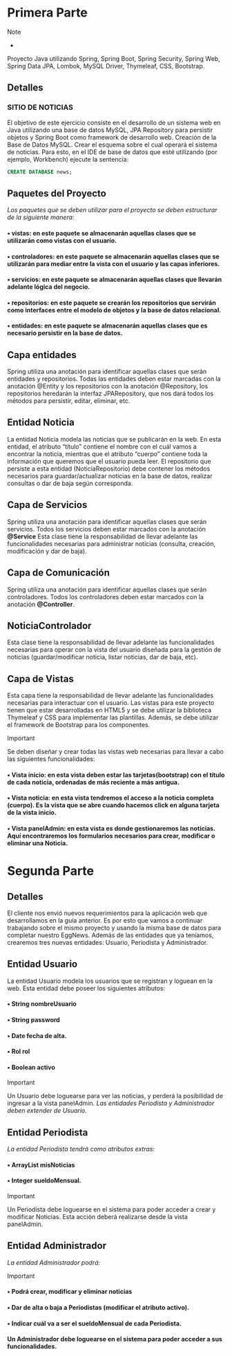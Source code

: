 # Primera Parte

> [!NOTE]
> * 
> Proyecto Java utilizando Spring, Spring Boot, Spring Security, Spring Web, Spring Data JPA, Lombok,  MySQL Driver, Thymeleaf,  CSS, Bootstrap.

## Detalles

### SITIO DE NOTICIAS
El objetivo de este ejercicio consiste en el desarrollo de un sistema web en Java utilizando una base de datos MySQL, JPA Repository para persistir objetos y Spring Boot como framework de desarrollo web. Creación de la Base de Datos MySQL. Crear el esquema sobre el cual operará el sistema de noticias. Para esto, en el IDE de base de datos que esté utilizando (por ejemplo, Workbench) ejecute la sentencia:

```sql
CREATE DATABASE news;
```

## Paquetes del Proyecto
_Los paquetes que se deben utilizar para el proyecto se deben estructurar de la siguiente manera:_
#### • vistas: en este paquete se almacenarán aquellas clases que se utilizarán como vistas con el usuario.
#### • controladores: en este paquete se almacenarán aquellas clases que se utilizarán para mediar entre la vista con el usuario y las capas inferiores.
#### • servicios: en este paquete se almacenarán aquellas clases que llevarán adelante lógica del negocio.
#### • repositorios: en este paquete se crearán los repositorios que servirán como interfaces entre el modelo de objetos y la base de datos relacional.
#### • entidades: en este paquete se almacenarán aquellas clases que es necesario persistir en la base de datos.

## Capa entidades
Spring utiliza una anotación para identificar aquellas clases que serán entidades y repositorios.
Todas las entidades deben estar marcadas con la anotación @Entity y los repositorios con la
anotación @Repository, los repositorios heredarán la interfaz JPARepository, que nos dará todos
los métodos para persistir, editar, eliminar, etc.

## Entidad Noticia
La entidad Noticia modela las noticias que se publicarán en la web. En esta entidad, el atributo “título” contiene el nombre con el cuál vamos a encontrar la noticia, mientras que el atributo “cuerpo” contiene toda la información que queremos que el usuario pueda leer.
El repositorio que persiste a esta entidad (NoticiaRepositorio) debe contener los métodos necesarios para guardar/actualizar noticias en la base de datos, realizar consultas o dar de baja según corresponda.

## Capa de Servicios
Spring utiliza una anotación para identificar aquellas clases que serán servicios. Todos los servicios deben estar marcados con la anotación **@Service** Esta clase tiene la responsabilidad de llevar adelante las funcionalidades necesarias para administrar noticias (consulta, creación, modificación y dar de baja).

## Capa de Comunicación
Spring utiliza una anotación para identificar aquellas clases que serán controladores. Todos los controladores deben estar marcados con la anotación **@Controller**.

## NoticiaControlador
Esta clase tiene la responsabilidad de llevar adelante las funcionalidades necesarias para operar con la vista del usuario diseñada para la gestión de noticias (guardar/modificar noticia, listar noticias, dar de baja, etc).

## Capa de Vistas
Esta capa tiene la responsabilidad de llevar adelante las funcionalidades necesarias para interactuar con el usuario. Las vistas para este proyecto tienen que estar desarrolladas en HTML5 y se debe utilizar la biblioteca Thymeleaf y CSS para implementar las plantillas. Además, se debe utilizar el framework de Bootstrap para los componentes.

> [!IMPORTANT]
> Se deben diseñar y crear todas las vistas web necesarias para llevar a cabo las siguientes funcionalidades:
> #### • Vista inicio: en esta vista deben estar las tarjetas(bootstrap) con el título de cada noticia, ordenadas de más reciente a más antigua.
>
> #### • Vista noticia: en esta vista tendremos el acceso a la noticia completa (cuerpo). Es la vista que se abre cuando hacemos click en alguna tarjeta de la vista inicio.
>
> #### • Vista panelAdmin: en esta vista es donde gestionaremos las noticias. Aquí encontraremos los formularios necesarios para crear, modificar o eliminar una Noticia.

# Segunda Parte

## Detalles

El cliente nos envió nuevos requerimientos para la aplicación web que desarrollamos en la guía anterior. Es por esto que vamos a continuar trabajando sobre el mismo proyecto y usando la misma base de datos para completar nuestro EggNews.
Además de las entidades que ya teníamos, crearemos tres nuevas entidades: Usuario, Periodista y Administrador.

## Entidad Usuario
La entidad Usuario modela los usuarios que se registran y loguean en la web. Esta entidad debe poseer los siguientes atributos:
#### • String nombreUsuario
#### • String password
#### • Date fecha de alta.
#### • Rol rol
#### • Boolean activo

> [!IMPORTANT]
> Un Usuario debe loguearse para ver las noticias, y perderá la posibilidad de ingresar a la vista panelAdmin.
>_Las entidades Periodista y Administrador deben extender de Usuario._

## Entidad Periodista
_La entidad Periodista tendrá como atributos extras:_
#### • ArrayList<Noticia> misNoticias
#### • Integer sueldoMensual.

> [!IMPORTANT]
> Un Periodista debe loguearse en el sistema para poder acceder a crear y modificar Noticias.
> Esta acción deberá realizarse desde la vista panelAdmin.

## Entidad Administrador
_La entidad Administrador podrá:_

> [!IMPORTANT]
> #### • Podrá crear, modificar y eliminar noticias
> #### • Dar de alta o baja a Periodistas (modificar el atributo activo).
> #### • Indicar cuál va a ser el sueldoMensual de cada Periodista.
> #### Un Administrador debe loguearse en el sistema para poder acceder a sus funcionalidades.

